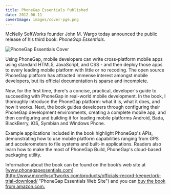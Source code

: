 ```yaml
---
title: PhoneGap Essentials Published
date: 2012-06-11
coverImage: images/cover-pge.png
---
```


McNelly SoftWorks founder John M. Wargo today announced the public release of his third book: _PhoneGap Essentials_.

![PhoneGap Essentials Cover](/images/cover-pge.png)

Using PhoneGap, mobile developers can write cross-platform mobile apps using standard HTML5, JavaScript, and CSS - and then deploy those apps to every leading mobile platform with little or no recoding. The open source PhoneGap platform has attracted immense interest amongst mobile developers, but its official documentation is sparse and incomplete.

Now, for the first time, there's a concise, practical, developer's guide to succeeding with PhoneGap in real-world mobile development. In the book, I thoroughly introduce the PhoneGap platform: what it is, what it does, and how it works. Next, the book guides developers through configuring their PhoneGap development environments, creating a complete mobile app, and then configuring and building it for leading mobile platforms Android, Bada, BlackBerry, iOS, Symbian and Windows Phone.

Example applications included in the book highlight PhoneGap's APIs, demonstrating how to use mobile platform capabilities ranging from GPS and accelerometers to file systems and built-in applications. Readers also learn how to make the most of PhoneGap Build, PhoneGap's cloud-based packaging utility.

Information about the book can be found on the book’s web site at [www.phonegapessentials.com](http://www.mcnellysoftworks.com/products/officials-record-keeper/ork-trial-download/ "PhoneGap Essentials Web Site") and you can [buy the book from amazon.com.](http://www.mcnellysoftworks.com/products/formblaster/buy-formblaster/ "Amazon book page")
